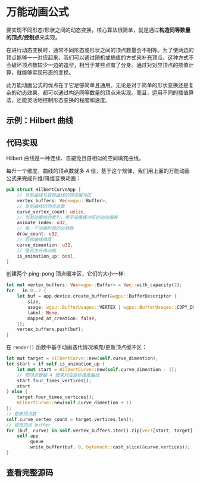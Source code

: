 # 万能动画公式

要实现不同形态/形状之间的动态变换，核心算法很简单，就是通过**构造同等数量的顶点/控制点**来实现。

在进行动态变换时，通常不同形态或形状之间的顶点数量会不相等。为了使两边的顶点能够一一对应起来，我们可以通过随机或插值的方式来补充顶点。这种方式不会破坏顶点数较少一边的造型，相当于某些点有了分身。通过对对应顶点的插值计算，就能够实现形态的变换。

此万能动画公式的优点在于它足够简单且通用。无论是对于简单的形状变换还是复杂的动态效果，都可以通过构造同等数量的顶点来实现。而且，运用不同的插值算法，还能灵活地控制形态变换的程度和速度。

## 示例：Hilbert 曲线

<WebGPUExample example="hilbert_curve" autoLoad="{true}"></WebGPUExample>

## 代码实现

Hilbert 曲线是一种连续、自避免且自相似的空间填充曲线。

每升一个维度，曲线的顶点数就多 4 倍，基于这个规律，我们用上面的万能动画公式来完成升维/降维变换动画：

```rust
pub struct HilbertCurveApp {
    // 当前曲线与目标曲线的顶点缓冲区
    vertex_buffers: Vec<wgpu::Buffer>,
    // 当前曲线的顶点总数
    curve_vertex_count: usize,
    // 当前动画帧的索引，用于设置缓冲区的动态偏移
    animate_index: u32,
    // 每一个动画阶段的总帧数
    draw_count: u32,
    // 目标曲线维度
    curve_dimention: u32,
    // 是否为升维动画
    is_animation_up: bool,
}
```

创建两个 ping-pong 顶点缓冲区，它们的大小一样:

```rust
let mut vertex_buffers: Vec<wgpu::Buffer> = Vec::with_capacity(2);
for _ in 0..2 {
    let buf = app.device.create_buffer(&wgpu::BufferDescriptor {
        size,
        usage: wgpu::BufferUsages::VERTEX | wgpu::BufferUsages::COPY_DST,
        label: None,
        mapped_at_creation: false,
    });
    vertex_buffers.push(buf);
}
```

在 `render()` 函数中基于动画迭代情况填充/更新顶点缓冲区：

```rust
let mut target = HilbertCurve::new(self.curve_dimention);
let start = if self.is_animation_up {
    let mut start = HilbertCurve::new(self.curve_dimention - 1);
    // 把顶点数翻 4 倍来对应目标维度曲线
    start.four_times_vertices();
    start
} else {
    target.four_times_vertices();
    HilbertCurve::new(self.curve_dimention + 1)
};
// 更新顶点数
self.curve_vertex_count = target.vertices.len();
// 填充顶点 buffer
for (buf, curve) in self.vertex_buffers.iter().zip(vec![start, target].iter()) {
    self.app
        .queue
        .write_buffer(buf, 0, bytemuck::cast_slice(&curve.vertices));
}
```

## 查看完整源码

<AutoGithubLink customCodePath="intermediate/hilbert-curve"/>
